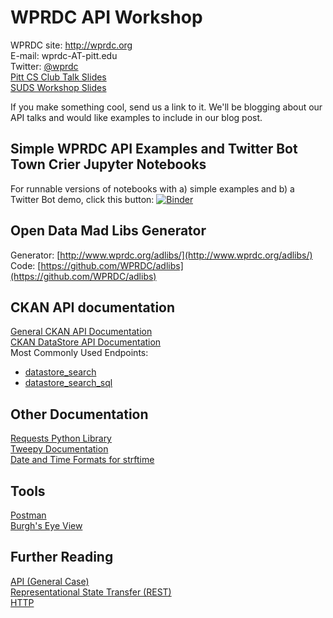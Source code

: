 # WPRDC API Workshop
WPRDC site: http://wprdc.org  
E-mail: wprdc-AT-pitt.edu  
Twitter: [@wprdc](http://twitter.com/wprdc)  
[Pitt CS Club Talk Slides](https://docs.google.com/presentation/d/1Me2JOt4AgZwigne0rgj6nHvt8Q7hj6ynyhLLtgi4LFg/edit#slide=id.g13a6b61e14_0_130)  
[SUDS Workshop Slides](https://docs.google.com/presentation/d/1zXTJ6VfbdCU14PobXvXeIC1XiyigvG3xWYvyeNnIhCE)

If you make something cool, send us a link to it. We'll be blogging about our API talks and would like examples to include in our blog post.


## Simple WPRDC API Examples and Twitter Bot Town Crier Jupyter Notebooks

For runnable versions of notebooks with a) simple examples and b) a Twitter Bot demo, click this button: [![Binder](http://mybinder.org/badge.svg)](http://mybinder.org:/repo/wprdc/api-workshop)

## Open Data Mad Libs Generator
Generator: [http://www.wprdc.org/adlibs/](http://www.wprdc.org/adlibs/)  
Code: [https://github.com/WPRDC/adlibs](https://github.com/WPRDC/adlibs)  

## CKAN API documentation
[General CKAN API Documentation](http://docs.ckan.org/en/ckan-2.3.5/api/index.html)  
[CKAN DataStore API Documentation](http://docs.ckan.org/en/latest/maintaining/datastore.html)  
Most Commonly Used Endpoints:
* [datastore_search](http://docs.ckan.org/en/latest/maintaining/datastore.html#ckanext.datastore.logic.action.datastore_search)
* [datastore_search_sql](http://docs.ckan.org/en/latest/maintaining/datastore.html#ckanext.datastore.logic.action.datastore_search_sql)

## Other Documentation
[Requests Python Library](http://docs.python-requests.org/en/master/)  
[Tweepy Documentation](http://tweepy.readthedocs.io/en/v3.5.0/)  
[Date and Time Formats for strftime](http://strftime.org/)  

## Tools
[Postman](https://www.getpostman.com/)  
[Burgh's Eye View](http://analytics.pittsburghpa.gov/BurghsEyeView/)

## Further Reading
[API (General Case)](https://en.wikipedia.org/wiki/Application_programming_interface)  
[Representational State Transfer (REST)](https://en.wikipedia.org/wiki/Representational_state_transfer)  
[HTTP](https://en.wikipedia.org/wiki/Hypertext_Transfer_Protocol)  

